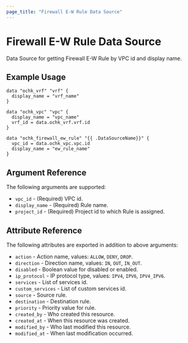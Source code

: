 ```yaml
---
page_title: "Firewall E-W Rule Data Source"
---
```


# Firewall E-W Rule Data Source

Data Source for getting Firewall E-W Rule by VPC id and display name.

## Example Usage

```hcl
data "ochk_vrf" "vrf" {
  display_name = "vrf_name"
}

data "ochk_vpc" "vpc" {
  display_name = "vpc_name"
  vrf_id = data.ochk_vrf.vrf.id
}

data "ochk_firewall_ew_rule" "{{ .DataSourceName}}" {
  vpc_id = data.ochk_vpc.vpc.id
  display_name = "ew_rule_name"
}
```

## Argument Reference

The following arguments are supported:

* `vpc_id` - (Required) VPC id.
* `display_name` - (Required) Rule name.
* `project_id` - (Required) Project id to which Rule is assigned.

## Attribute Reference

The following attributes are exported in addition to above arguments:

* `action` -  Action name, values: `ALLOW`, `DENY`, `DROP`.
* `direction` - Direction name, values: `IN`, `OUT`, `IN_OUT`.
* `disabled` - Boolean value for disabled or enabled.
* `ip_protocol` - IP protocol type, values: `IPV4`, `IPV6`, `IPV4_IPV6`.
* `services` - List of services id.
* `custom_services` - List of custom services id.
* `source` - Source rule.
* `destination` - Destination rule.
* `priority` - Priority value for rule.
* `created_by` - Who created this resource.
* `created_at` - When this resource was created.
* `modified_by` - Who last modified this resource.
* `modified_at` - When last modification occurred.



    
 
